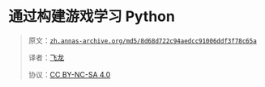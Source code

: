 # 通过构建游戏学习 Python

> 原文：[`zh.annas-archive.org/md5/8d68d722c94aedcc91006ddf3f78c65a`](https://zh.annas-archive.org/md5/8d68d722c94aedcc91006ddf3f78c65a)
> 
> 译者：[飞龙](https://github.com/wizardforcel)
> 
> 协议：[CC BY-NC-SA 4.0](http://creativecommons.org/licenses/by-nc-sa/4.0/)